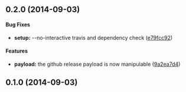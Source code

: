 <a name="0.2.0"></a>
## 0.2.0 (2014-09-03)


#### Bug Fixes

* **setup:** --no-interactive travis and dependency check ([e79fcc92](git@github.com:boennemann/grunt-semantic-release/commit/e79fcc9283bafe1223bf2737c5fbbcab86d5a39b))


#### Features

* **payload:** the github release payload is now manipulable ([9a2ea7d4](git@github.com:boennemann/grunt-semantic-release/commit/9a2ea7d49d966bda7bb55669dc5add7a6a4058b6))


<a name="0.1.0"></a>
## 0.1.0 (2014-09-03)


